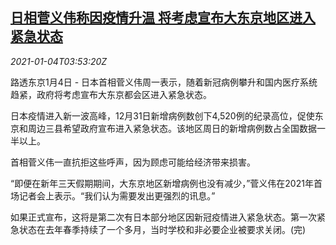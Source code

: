 <!--1609734199000-->
[日相菅义伟称因疫情升温 将考虑宣布大东京地区进入紧急状态](https://cn.reuters.com/article/japan-suga-covid-tokyo-emergency-0104-idCNKBS2990C1)
------

<div><i>2021-01-04T03:53:20Z</i></div><p>路透东京1月4日 - 日本首相菅义伟周一表示，随着新冠病例攀升和国内医疗系统趋紧，政府将考虑宣布大东京都会区进入紧急状态。</p><p>日本疫情进入新一波高峰，12月31日新增病例数创下4,520例的纪录高位，促使东京和周边三县希望政府宣布进入紧急状态。该地区周日的新增病例数占全国数据一半以上。</p><p>首相菅义伟一直抗拒这些呼声，因为顾虑可能给经济带来损害。</p><p>“即便在新年三天假期期间，大东京地区新增病例也没有减少，”菅义伟在2021年首场记者会上表示。“我们认为需要发出更强烈的讯息。”</p><p>如果正式宣布，这将是第二次有日本部分地区因新冠疫情进入紧急状态。第一次紧急状态在去年春季持续了一个多月，当时学校和非必要企业被要求关闭。(完)</p>
